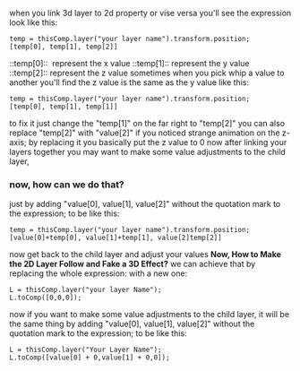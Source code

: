 when you link 3d layer to 2d property or vise versa you'll see the expression look like this: 
```plaintext
temp = thisComp.layer("your layer name").transform.position;
[temp[0], temp[1], temp[2]]
```
::temp[0]::  represent the x value
::temp[1]:: represent the y value
::temp[2]:: represent the z value
sometimes when you pick whip a value to another you'll find the z value is the same as the y value like this:
```plaintext
temp = thisComp.layer("your layer name").transform.position;
[temp[0], temp[1], temp[1]]
```
to fix it just change the "temp[1]" on the far right to "temp[2]"
you can also replace "temp[2]" with "value[2]" if you noticed strange animation on the z-axis; by replacing it you basically put the z value to 0
now after linking your layers together you may want to make some value adjustments to the child layer, 
### **now, how can we do that?**
just by adding "value[0], value[1], value[2]" without the quotation mark to the expression; to be like this:
```plaintext
temp = thisComp.layer("your layer name").transform.position;
[value[0]+temp[0], value[1]+temp[1], value[2]temp[2]]
```
now get back to the child layer and adjust your values
**Now, How to Make the 2D Layer Follow and Fake a 3D Effect?**
we can achieve that by replacing the whole expression: with a new one:
```plaintext
L = thisComp.layer("your layer Name");
L.toComp([0,0,0]);
```
now if you want to make some value adjustments to the child layer, it will be the same thing by adding "value[0], value[1], value[2]" without the quotation mark to the expression; to be like this:
```plaintext
L = thisComp.layer("Your Layer Name");
L.toComp([value[0] + 0,value[1] + 0,0]);
```





